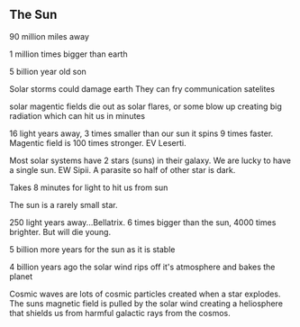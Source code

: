 ## The Sun

90 million miles away

1 million times bigger than earth

5 billion year old son

Solar storms could damage earth
They can fry communication satelites

solar magentic fields die out as solar flares, or some blow up creating big radiation which can hit us in minutes

16 light years away, 3 times smaller than our sun it spins 9 times faster.
Magentic field is 100 times stronger. EV Leserti.

Most solar systems have 2 stars (suns) in their galaxy. We are lucky to have a single sun.
EW Sipii.
A parasite so half of other star is dark.

Takes 8 minutes for light to hit us from sun

The sun is a rarely small star.

250 light years away...Bellatrix. 6 times bigger than the sun, 4000 times brighter. But will die young.

5 billion more years for the sun as it is stable

4 billion years ago the solar wind rips off it's atmosphere and bakes the planet

Cosmic waves are lots of cosmic particles created when a star explodes.
The suns magnetic field is pulled by the solar wind creating a heliosphere that shields us from harmful galactic rays from the cosmos.
